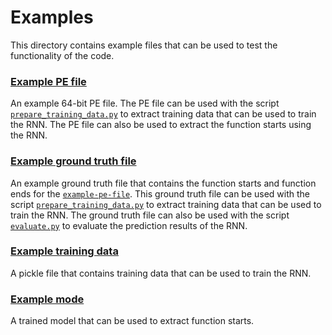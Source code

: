 # Examples

This directory contains example files that can be used to test the functionality of the code.

### [Example PE file](example-pe-file)
An example 64-bit PE file.
The PE file can be used with the script [`prepare_training_data.py`](../code/preparation/prepare_training_data.py) to extract training data that can be used to train the RNN.
The PE file can also be used to extract the function starts using the RNN. 

### [Example ground truth file](example-gt-file)
An example ground truth file that contains the function starts and function ends for the [`example-pe-file`](example-pe-file).
This ground truth file can be used with the script [`prepare_training_data.py`](../code/preparation/prepare_training_data.py) to extract training data that can be used to train the RNN.
The ground truth file can also be used with the script [`evaluate.py`](../code/evaluate.py) to evaluate the prediction results of the RNN.

### [Example training data](example-training-data-file.pkl)
A pickle file that contains training data that can be used to train the RNN.

### [Example mode](example-model.h5)
A trained model that can be used to extract function starts.